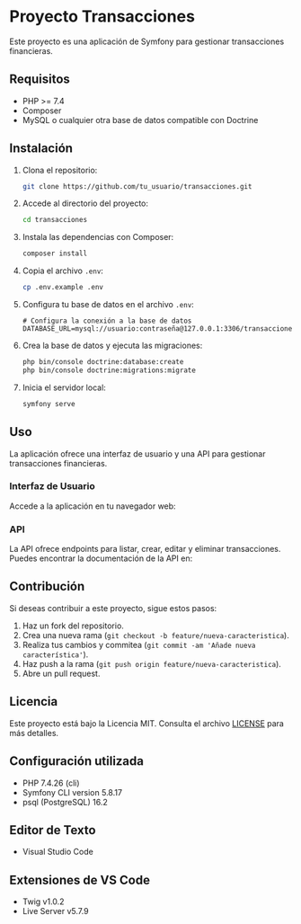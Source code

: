 # Proyecto Transacciones

Este proyecto es una aplicación de Symfony para gestionar transacciones financieras.

## Requisitos

- PHP >= 7.4
- Composer
- MySQL o cualquier otra base de datos compatible con Doctrine

## Instalación

1. Clona el repositorio:

    ```bash
    git clone https://github.com/tu_usuario/transacciones.git
    ```

2. Accede al directorio del proyecto:

    ```bash
    cd transacciones
    ```

3. Instala las dependencias con Composer:

    ```bash
    composer install
    ```

4. Copia el archivo `.env`:

    ```bash
    cp .env.example .env
    ```

5. Configura tu base de datos en el archivo `.env`:

    ```dotenv
    # Configura la conexión a la base de datos
    DATABASE_URL=mysql://usuario:contraseña@127.0.0.1:3306/transacciones
    ```

6. Crea la base de datos y ejecuta las migraciones:

    ```bash
    php bin/console doctrine:database:create
    php bin/console doctrine:migrations:migrate
    ```

7. Inicia el servidor local:

    ```bash
    symfony serve
    ```

## Uso

La aplicación ofrece una interfaz de usuario y una API para gestionar transacciones financieras.

### Interfaz de Usuario

Accede a la aplicación en tu navegador web:

### API

La API ofrece endpoints para listar, crear, editar y eliminar transacciones. Puedes encontrar la documentación de la API en:

## Contribución

Si deseas contribuir a este proyecto, sigue estos pasos:

1. Haz un fork del repositorio.
2. Crea una nueva rama (`git checkout -b feature/nueva-caracteristica`).
3. Realiza tus cambios y commitea (`git commit -am 'Añade nueva característica'`).
4. Haz push a la rama (`git push origin feature/nueva-caracteristica`).
5. Abre un pull request.

## Licencia

Este proyecto está bajo la Licencia MIT. Consulta el archivo [LICENSE](LICENSE) para más detalles.

## Configuración utilizada

- PHP 7.4.26 (cli)
- Symfony CLI version 5.8.17
- psql (PostgreSQL) 16.2

## Editor de Texto

- Visual Studio Code

## Extensiones de VS Code

- Twig v1.0.2
- Live Server v5.7.9
